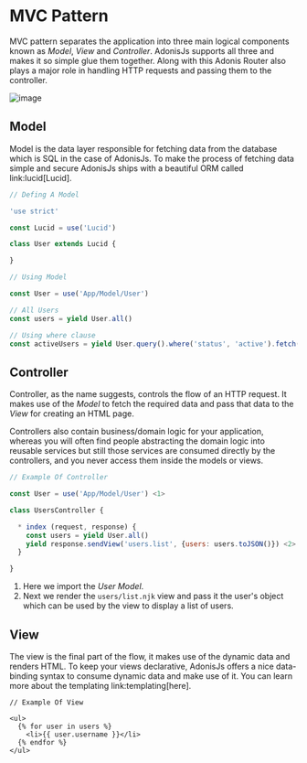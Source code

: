 # MVC Pattern

MVC pattern separates the application into three main logical components known as *Model*, *View* and *Controller*. AdonisJs supports all three and makes it so simple glue them together. Along with this Adonis Router also plays a major role in handling HTTP requests and passing them to the controller.

![image](http://res.cloudinary.com/adonisjs/image/upload/v1472842310/MVC-Flow-Chart_ccz2zb.jpg)

## Model
Model is the data layer responsible for fetching data from the database which is SQL in the case of AdonisJs. To make the process of fetching data simple and secure AdonisJs ships with a beautiful ORM called link:lucid[Lucid].

```js
// Defing A Model

'use strict'

const Lucid = use('Lucid')

class User extends Lucid {

}
```

```js
// Using Model

const User = use('App/Model/User')

// All Users
const users = yield User.all()

// Using where clause
const activeUsers = yield User.query().where('status', 'active').fetch()
```

## Controller
Controller, as the name suggests, controls the flow of an HTTP request. It makes use of the *Model* to fetch the required data and pass that data to the *View* for creating an HTML page.

Controllers also contain business/domain logic for your application, whereas you will often find people abstracting the domain logic into reusable services but still those services are consumed directly by the controllers, and you never access them inside the models or views.

```js
// Example Of Controller

const User = use('App/Model/User') <1>

class UsersController {

  * index (request, response) {
    const users = yield User.all()
    yield response.sendView('users.list', {users: users.toJSON()}) <2>
  }

}
```

1. Here we import the *User Model*.
2. Next we render the `users/list.njk` view and pass it the user's object which can be used by the view to display a list of users.

## View
The view is the final part of the flow, it makes use of the dynamic data and renders HTML. To keep your views declarative, AdonisJs offers a nice data-binding syntax to consume dynamic data and make use of it. You can learn more about the templating link:templating[here].

```twig
// Example Of View

<ul>
  {% for user in users %}
    <li>{{ user.username }}</li>
  {% endfor %}
</ul>
```

